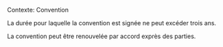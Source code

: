 Contexte: Convention

La durée pour laquelle la convention est signée ne peut excéder trois ans.

La convention peut être renouvelée par accord exprès des parties.